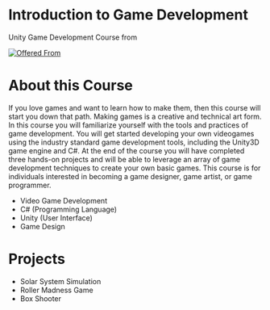 
# Introduction to Game Development
 Unity Game Development Course from

[![Offered From](https://i.hizliresim.com/UxMoyH.jpg)](https://www.coursera.org/learn/game-development)


# About this Course
If you love games and want to learn how to make them, then this course will start you down that path. Making games is a creative and technical art form. In this course you will familiarize yourself with the tools and practices of game development. You will get started developing your own videogames using the industry standard game development tools, including the Unity3D game engine and C#. At the end of the course you will have completed three hands-on projects and will be able to leverage an array of game development techniques to create your own basic games. This course is for individuals interested in becoming a game designer, game artist, or game programmer.

  - Video Game Development
  - C# (Programming Language)
  - Unity (User Interface)
  - Game Design

# Projects

  - Solar System Simulation
  - Roller Madness Game
  - Box Shooter



